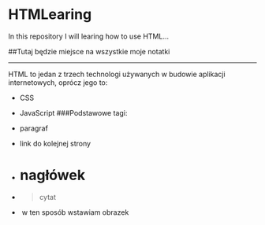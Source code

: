 # HTMLearing
In this repository I will learing how to use HTML...

##Tutaj będzie miejsce na wszystkie moje notatki

------------------------------------------------------

HTML to jedan z trzech technologi używanych w budowie aplikacji internetowych, oprócz jego to:
- CSS
- JavaScript
###Podstawowe tagi:

- <p> paragraf
- <a> link do kolejnej strony
- <h1> nagłówek
- <blockquote> cytat
- <img> w ten sposób wstawiam obrazek
  
  
